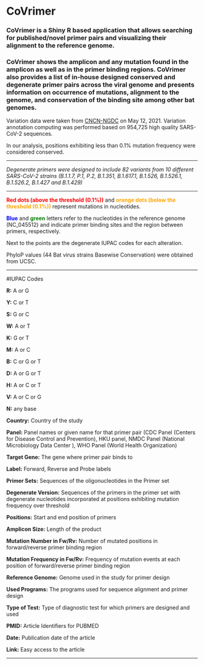# CoVrimer
### **CoVrimer** is a Shiny R based application that allows searching for published/novel primer pairs and visualizing their alignment to the reference genome. 
### CoVrimer shows the amplicon and  any mutation found in the amplicon as well as in the primer binding regions. CoVrimer also provides a list of in-house designed conserved and degenerate primer pairs across the viral genome and presents information on occurrence of mutations, alignment to the genome, and conservation of the binding site among other bat genomes.

Variation data were taken from [CNCN-NGDC](https://bigd.big.ac.cn/ncov/) on May 12, 2021. Variation annotation computing was performed based on 954,725 high quality SARS-CoV-2 sequences.

In our analysis, positions exhibiting less than 0.1% mutation frequency were considered conserved. 


-------------------------------------------------------------------------------------


*Degenerate primers were designed to include 82 variants from 10 different SARS-CoV-2 strains (B.1.1.7, P.1, P.2, B.1.351, B.1.617.1, B.1.526, B.1.526.1, B.1.526.2, B.1.427 and B.1.429)*





-------------------------------------------------------------------------------------


 <span style="color:red"> **Red dots (above the threshold (0.1%))**</span> and <span style="color:orange"> **orange dots (below the threshold (0.1%))**</span> represent mutations in nucleotides.

 <span style="color:blue"> **Blue**</span> 
 and <span style="color:green"> **green**</span> letters refer to the nucleotides in the reference genome (NC_045512) and indicate primer binding sites and the region between primers, respectively.

 Next to the points are the degenerate IUPAC codes for each alteration.
                              
PhyloP values (44 Bat virus strains Basewise Conservation) were obtained from UCSC.

-------------------------------------------------------

#IUPAC Codes

**R:**	A or G

**Y:**	C or T

**S:** G or C

**W:**	A or T

**K:**	G or T

**M:**	A or C

**B:**	C or G or T

**D:**	A or G or T

**H:**	A or C or T

**V:**	A or C or G

**N:**	any base



**Country:** Country of the study

**Panel:** Panel names or given name for that primer pair (CDC Panel (Centers for Disease Control and Prevention), HKU panel, NMDC Panel (National Microbiology Data Center ), WHO Panel (World Health Organization)

**Target Gene:** The gene where primer pair binds to 

**Label:** Forward, Reverse and Probe labels

**Primer Sets:** Sequences of the oligonucleotides in the Primer set

**Degenerate Version:**  Sequences of the primers in the primer set with degenerate nucleotides incorporated at positions exhibiting mutation frequency over threshold

**Positions:** Start and end position of primers 

**Amplicon Size:** Length of the product 

**Mutation Number in Fw/Rv:** Number of mutated positions in forward/reverse primer binding region

**Mutation Frequency in Fw/Rv:** Frequency of mutation events at each position of forward/reverse primer binding region

**Reference Genome:** Genome used in the study for primer design

**Used Programs:** The programs used for sequence alignment and primer design 

**Type of Test:** Type of diagnostic test for which primers are designed and used

**PMID:** Article Identifiers for PUBMED  

**Date:** Publication date of the article

**Link:** Easy access to the article

-------------------------------------------------------------------------------------
